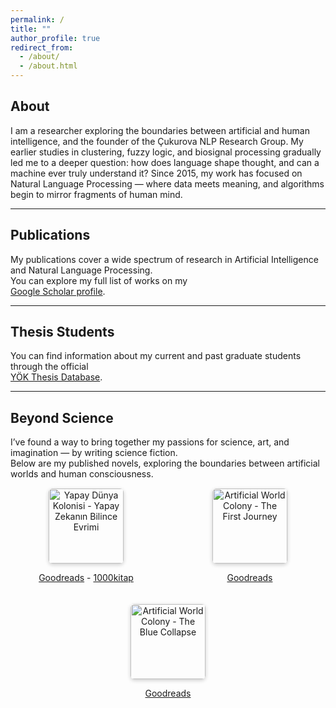 ```yaml
---
permalink: /
title: ""
author_profile: true
redirect_from: 
  - /about/
  - /about.html
---
```

## About
I am a researcher exploring the boundaries between artificial and human intelligence, and the founder of the Çukurova NLP Research Group. My earlier studies in clustering, fuzzy logic, and biosignal processing gradually led me to a deeper question: how does language shape thought, and can a machine ever truly understand it? Since 2015, my work has focused on Natural Language Processing — where data meets meaning, and algorithms begin to mirror fragments of human mind.

---

## Publications
My publications cover a wide spectrum of research in Artificial Intelligence and Natural Language Processing.  
You can explore my full list of works on my  
[Google Scholar profile](https://scholar.google.com/citations?hl=en&user=eCnqIbYAAAAJ&sortby=pubdate).

---

## Thesis Students
You can find information about my current and past graduate students through the official  
[YÖK Thesis Database](https://tez.yok.gov.tr/UlusalTezMerkezi/).

---

## Beyond Science
I’ve found a way to bring together my passions for science, art, and imagination — by writing science fiction.  
Below are my published novels, exploring the boundaries between artificial worlds and human consciousness.

<div class="book-gallery">

  <div class="book-item">
    <img src="https://m.media-amazon.com/images/S/compressed.photo.goodreads.com/books/1659616916i/61855090.jpg" alt="Yapay Dünya Kolonisi - Yapay Zekanın Bilince Evrimi" class="book-cover">
    <p>
      <a href="https://www.goodreads.com/book/show/61855090-yapay-d-nya-kolonisi" target="_blank">Goodreads</a> - 
      <a href="https://1000kitap.com/kitap/yapay-dunya-kolonisi--338905" target="_blank">1000kitap</a>
    </p>
  </div>
  
  <div class="book-item">
  <img src="https://m.media-amazon.com/images/S/compressed.photo.goodreads.com/books/1745504070i/230277672.jpg" alt="Artificial World Colony - The First Journey" class="book-cover">
  <p>
    <a href="https://www.goodreads.com/book/show/230277672-artificial-world-colony" target="_blank">Goodreads</a>
  </p>
  </div>

  <div class="book-item">
  <img src="https://m.media-amazon.com/images/S/compressed.photo.goodreads.com/books/1745272178i/231722641.jpg" alt="Artificial World Colony - The Blue Collapse" class="book-cover">
  <p>
    <a href="https://www.goodreads.com/book/show/231722641-artificial-world-colony" target="_blank">Goodreads</a>
  </p>
  </div>

</div>

<style>
.book-gallery {
  display: flex;
  flex-wrap: wrap;
  gap: 20px;
  margin-top: 15px;
}
.book-item {
  text-align: center;
  flex: 1 1 200px;
}
.book-cover {
  width: 120px;
  border-radius: 6px;
  box-shadow: 0 2px 6px rgba(0,0,0,0.2);
  transition: transform 0.2s ease;
}
.book-cover:hover {
  transform: scale(1.05);
}
</style>
